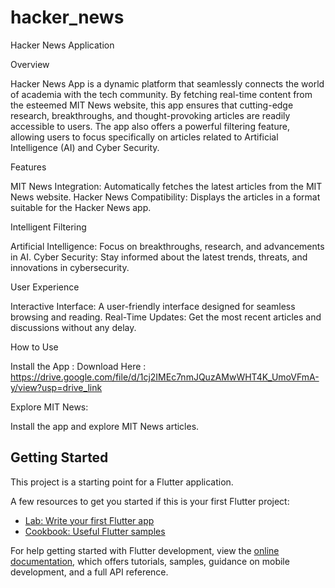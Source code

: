 # hacker_news
Hacker News Application

Overview

 Hacker News App is a dynamic platform that seamlessly connects the world of academia with the tech community. By fetching real-time content from the esteemed MIT News website, this app ensures that cutting-edge research, breakthroughs, and thought-provoking articles are readily accessible to users. The app also offers a powerful filtering feature, allowing users to focus specifically on articles related to Artificial Intelligence (AI) and Cyber Security.
 
Features

MIT News Integration: Automatically fetches the latest articles from the MIT News website.
Hacker News Compatibility: Displays the articles in a format suitable for the Hacker News app.

Intelligent Filtering

Artificial Intelligence: Focus on breakthroughs, research, and advancements in AI.
Cyber Security: Stay informed about the latest trends, threats, and innovations in cybersecurity.

User Experience

Interactive Interface: A user-friendly interface designed for seamless browsing and reading.
Real-Time Updates: Get the most recent articles and discussions without any delay.

How to Use

Install the App :
Download Here : https://drive.google.com/file/d/1cj2IMEc7nmJQuzAMwWHT4K_UmoVFmA-y/view?usp=drive_link

Explore MIT News:

Install the app and explore MIT News articles.

## Getting Started

This project is a starting point for a Flutter application.

A few resources to get you started if this is your first Flutter project:

- [Lab: Write your first Flutter app](https://docs.flutter.dev/get-started/codelab)
- [Cookbook: Useful Flutter samples](https://docs.flutter.dev/cookbook)

For help getting started with Flutter development, view the
[online documentation](https://docs.flutter.dev/), which offers tutorials,
samples, guidance on mobile development, and a full API reference.
